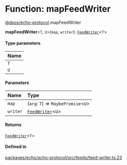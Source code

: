 # Function: mapFeedWriter

[@dxos/echo-protocol](../modules/dxos_echo_protocol.md).mapFeedWriter

**mapFeedWriter**<`T`, `U`\>(`map`, `writer`): [`FeedWriter`](../interfaces/dxos_echo_protocol.FeedWriter.md)<`T`\>

#### Type parameters

| Name |
| :------ |
| `T` |
| `U` |

#### Parameters

| Name | Type |
| :------ | :------ |
| `map` | (`arg`: `T`) => `MaybePromise`<`U`\> |
| `writer` | [`FeedWriter`](../interfaces/dxos_echo_protocol.FeedWriter.md)<`U`\> |

#### Returns

[`FeedWriter`](../interfaces/dxos_echo_protocol.FeedWriter.md)<`T`\>

#### Defined in

[packages/echo/echo-protocol/src/feeds/feed-writer.ts:23](https://github.com/dxos/dxos/blob/db8188dae/packages/echo/echo-protocol/src/feeds/feed-writer.ts#L23)
